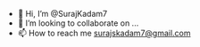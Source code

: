 - 👋 Hi, I’m @SurajKadam7
- 💞️ I’m looking to collaborate on ...
- 📫 How to reach me  surajskadam7@gmail.com

<!---
SurajKadam7/SurajKadam7 is a ✨ special ✨ repository because its `README.md` (this file) appears on your GitHub profile.
You can click the Preview link to take a look at your changes.
--->
